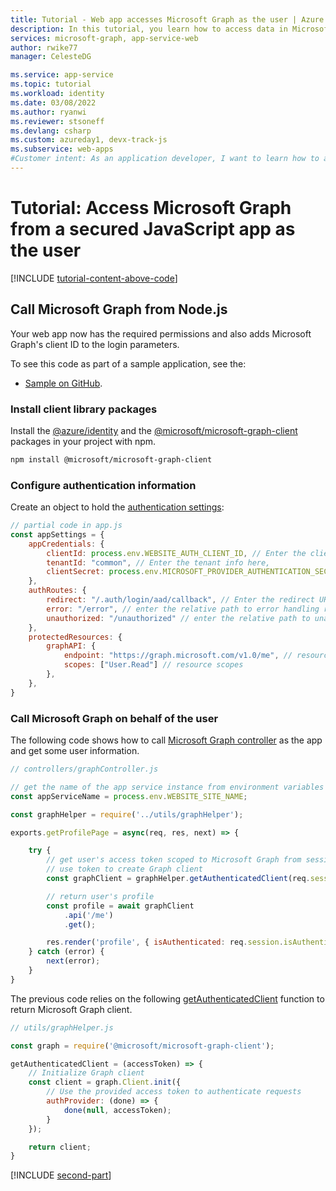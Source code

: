 ```yaml
---
title: Tutorial - Web app accesses Microsoft Graph as the user | Azure
description: In this tutorial, you learn how to access data in Microsoft Graph for a signed-in user.
services: microsoft-graph, app-service-web
author: rwike77
manager: CelesteDG

ms.service: app-service
ms.topic: tutorial
ms.workload: identity
ms.date: 03/08/2022
ms.author: ryanwi
ms.reviewer: stsoneff
ms.devlang: csharp
ms.custom: azureday1, devx-track-js
ms.subservice: web-apps
#Customer intent: As an application developer, I want to learn how to access data in Microsoft Graph for a signed-in user.
---
```


# Tutorial: Access Microsoft Graph from a secured JavaScript app as the user

[!INCLUDE [tutorial-content-above-code](./includes/tutorial-connect-app-access-microsoft-graph-as-user/intro.md)]

## Call Microsoft Graph from Node.js

Your web app now has the required permissions and also adds Microsoft Graph's client ID to the login parameters.

To see this code as part of a sample application, see the: 
* [Sample on GitHub](https://github.com/Azure-Samples/ms-identity-easyauth-nodejs-storage-graphapi/tree/main/2-WebApp-graphapi-on-behalf).

### Install client library packages

Install the [@azure/identity](https://github.com/Azure/azure-sdk-for-js/blob/main/sdk/identity/identity/README.md) and the [@microsoft/microsoft-graph-client](https://www.npmjs.com/package/@microsoft/microsoft-graph-client?activeTab=readme) packages in your project with npm.

```bash
npm install @microsoft/microsoft-graph-client
```

### Configure authentication information

Create an object to hold the [authentication settings](https://github.com/Azure-Samples/ms-identity-easyauth-nodejs-storage-graphapi/blob/main/2-WebApp-graphapi-on-behalf/app.js):

```javascript
// partial code in app.js
const appSettings = {
    appCredentials: {
        clientId: process.env.WEBSITE_AUTH_CLIENT_ID, // Enter the client Id here,
        tenantId: "common", // Enter the tenant info here,
        clientSecret: process.env.MICROSOFT_PROVIDER_AUTHENTICATION_SECRET // Enter the client secret here,
    },
    authRoutes: {
        redirect: "/.auth/login/aad/callback", // Enter the redirect URI here
        error: "/error", // enter the relative path to error handling route
        unauthorized: "/unauthorized" // enter the relative path to unauthorized route
    },
    protectedResources: {
        graphAPI: {
            endpoint: "https://graph.microsoft.com/v1.0/me", // resource endpoint
            scopes: ["User.Read"] // resource scopes
        },
    },
}
```

### Call Microsoft Graph on behalf of the user

The following code shows how to call [Microsoft Graph controller](https://github.com/Azure-Samples/ms-identity-easyauth-nodejs-storage-graphapi/blob/main/2-WebApp-graphapi-on-behalf/controllers/graphController.js) as the app and get some user information.

```javascript
// controllers/graphController.js

// get the name of the app service instance from environment variables
const appServiceName = process.env.WEBSITE_SITE_NAME;

const graphHelper = require('../utils/graphHelper');

exports.getProfilePage = async(req, res, next) => {

    try {
        // get user's access token scoped to Microsoft Graph from session
        // use token to create Graph client
        const graphClient = graphHelper.getAuthenticatedClient(req.session.protectedResources["graphAPI"].accessToken);

        // return user's profile
        const profile = await graphClient
            .api('/me')
            .get();

        res.render('profile', { isAuthenticated: req.session.isAuthenticated, profile: profile, appServiceName: appServiceName });   
    } catch (error) {
        next(error);
    }
}
```

The previous code relies on the following [getAuthenticatedClient](https://github.com/Azure-Samples/ms-identity-easyauth-nodejs-storage-graphapi/blob/main/2-WebApp-graphapi-on-behalf/utils/graphHelper.js) function to return Microsoft Graph client.

```javascript
// utils/graphHelper.js

const graph = require('@microsoft/microsoft-graph-client');

getAuthenticatedClient = (accessToken) => {
    // Initialize Graph client
    const client = graph.Client.init({
        // Use the provided access token to authenticate requests
        authProvider: (done) => {
            done(null, accessToken);
        }
    });

    return client;
}
```


[!INCLUDE [second-part](./includes/tutorial-connect-app-access-microsoft-graph-as-user/end.md)]
